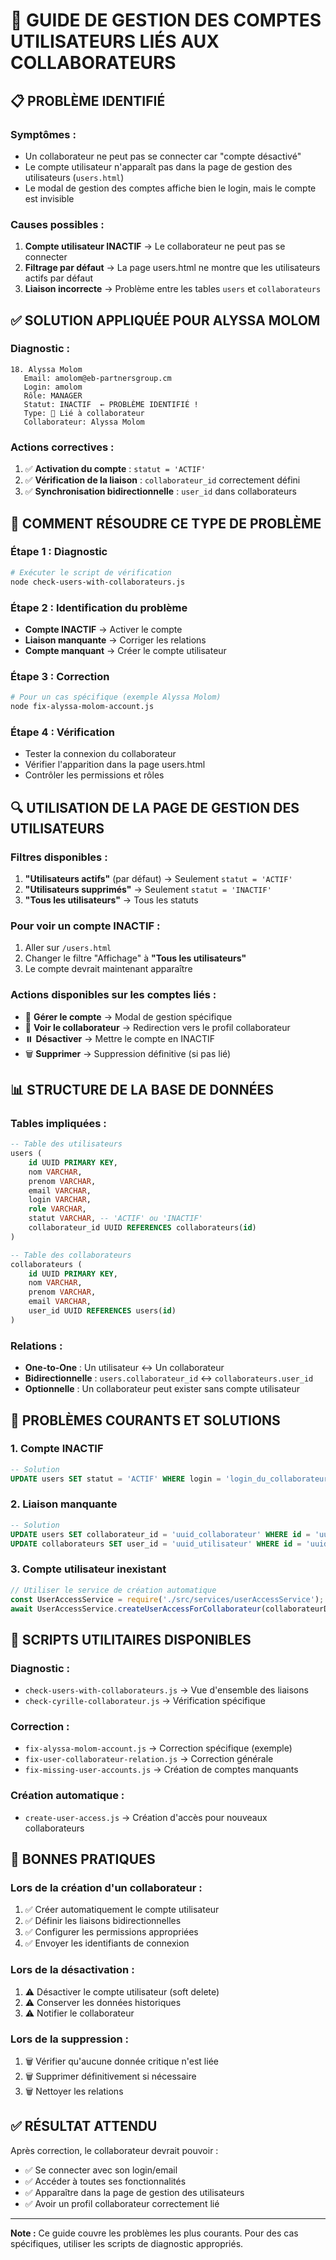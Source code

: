 # 🔐 GUIDE DE GESTION DES COMPTES UTILISATEURS LIÉS AUX COLLABORATEURS

## 📋 **PROBLÈME IDENTIFIÉ**

### **Symptômes :**
- Un collaborateur ne peut pas se connecter car "compte désactivé"
- Le compte utilisateur n'apparaît pas dans la page de gestion des utilisateurs (`users.html`)
- Le modal de gestion des comptes affiche bien le login, mais le compte est invisible

### **Causes possibles :**
1. **Compte utilisateur INACTIF** → Le collaborateur ne peut pas se connecter
2. **Filtrage par défaut** → La page users.html ne montre que les utilisateurs actifs par défaut
3. **Liaison incorrecte** → Problème entre les tables `users` et `collaborateurs`

## ✅ **SOLUTION APPLIQUÉE POUR ALYSSA MOLOM**

### **Diagnostic :**
```
18. Alyssa Molom
   Email: amolom@eb-partnersgroup.cm
   Login: amolom
   Rôle: MANAGER
   Statut: INACTIF  ← PROBLÈME IDENTIFIÉ !
   Type: 🔗 Lié à collaborateur
   Collaborateur: Alyssa Molom
```

### **Actions correctives :**
1. ✅ **Activation du compte** : `statut = 'ACTIF'`
2. ✅ **Vérification de la liaison** : `collaborateur_id` correctement défini
3. ✅ **Synchronisation bidirectionnelle** : `user_id` dans collaborateurs

## 🎯 **COMMENT RÉSOUDRE CE TYPE DE PROBLÈME**

### **Étape 1 : Diagnostic**
```bash
# Exécuter le script de vérification
node check-users-with-collaborateurs.js
```

### **Étape 2 : Identification du problème**
- **Compte INACTIF** → Activer le compte
- **Liaison manquante** → Corriger les relations
- **Compte manquant** → Créer le compte utilisateur

### **Étape 3 : Correction**
```bash
# Pour un cas spécifique (exemple Alyssa Molom)
node fix-alyssa-molom-account.js
```

### **Étape 4 : Vérification**
- Tester la connexion du collaborateur
- Vérifier l'apparition dans la page users.html
- Contrôler les permissions et rôles

## 🔍 **UTILISATION DE LA PAGE DE GESTION DES UTILISATEURS**

### **Filtres disponibles :**
1. **"Utilisateurs actifs"** (par défaut) → Seulement `statut = 'ACTIF'`
2. **"Utilisateurs supprimés"** → Seulement `statut = 'INACTIF'`
3. **"Tous les utilisateurs"** → Tous les statuts

### **Pour voir un compte INACTIF :**
1. Aller sur `/users.html`
2. Changer le filtre "Affichage" à **"Tous les utilisateurs"**
3. Le compte devrait maintenant apparaître

### **Actions disponibles sur les comptes liés :**
- 🔧 **Gérer le compte** → Modal de gestion spécifique
- 👤 **Voir le collaborateur** → Redirection vers le profil collaborateur
- ⏸️ **Désactiver** → Mettre le compte en INACTIF
- 🗑️ **Supprimer** → Suppression définitive (si pas lié)

## 📊 **STRUCTURE DE LA BASE DE DONNÉES**

### **Tables impliquées :**
```sql
-- Table des utilisateurs
users (
    id UUID PRIMARY KEY,
    nom VARCHAR,
    prenom VARCHAR,
    email VARCHAR,
    login VARCHAR,
    role VARCHAR,
    statut VARCHAR, -- 'ACTIF' ou 'INACTIF'
    collaborateur_id UUID REFERENCES collaborateurs(id)
)

-- Table des collaborateurs
collaborateurs (
    id UUID PRIMARY KEY,
    nom VARCHAR,
    prenom VARCHAR,
    email VARCHAR,
    user_id UUID REFERENCES users(id)
)
```

### **Relations :**
- **One-to-One** : Un utilisateur ↔ Un collaborateur
- **Bidirectionnelle** : `users.collaborateur_id` ↔ `collaborateurs.user_id`
- **Optionnelle** : Un collaborateur peut exister sans compte utilisateur

## 🚨 **PROBLÈMES COURANTS ET SOLUTIONS**

### **1. Compte INACTIF**
```sql
-- Solution
UPDATE users SET statut = 'ACTIF' WHERE login = 'login_du_collaborateur';
```

### **2. Liaison manquante**
```sql
-- Solution
UPDATE users SET collaborateur_id = 'uuid_collaborateur' WHERE id = 'uuid_utilisateur';
UPDATE collaborateurs SET user_id = 'uuid_utilisateur' WHERE id = 'uuid_collaborateur';
```

### **3. Compte utilisateur inexistant**
```javascript
// Utiliser le service de création automatique
const UserAccessService = require('./src/services/userAccessService');
await UserAccessService.createUserAccessForCollaborateur(collaborateurData);
```

## 📝 **SCRIPTS UTILITAIRES DISPONIBLES**

### **Diagnostic :**
- `check-users-with-collaborateurs.js` → Vue d'ensemble des liaisons
- `check-cyrille-collaborateur.js` → Vérification spécifique

### **Correction :**
- `fix-alyssa-molom-account.js` → Correction spécifique (exemple)
- `fix-user-collaborateur-relation.js` → Correction générale
- `fix-missing-user-accounts.js` → Création de comptes manquants

### **Création automatique :**
- `create-user-access.js` → Création d'accès pour nouveaux collaborateurs

## 🎯 **BONNES PRATIQUES**

### **Lors de la création d'un collaborateur :**
1. ✅ Créer automatiquement le compte utilisateur
2. ✅ Définir les liaisons bidirectionnelles
3. ✅ Configurer les permissions appropriées
4. ✅ Envoyer les identifiants de connexion

### **Lors de la désactivation :**
1. ⚠️ Désactiver le compte utilisateur (soft delete)
2. ⚠️ Conserver les données historiques
3. ⚠️ Notifier le collaborateur

### **Lors de la suppression :**
1. 🗑️ Vérifier qu'aucune donnée critique n'est liée
2. 🗑️ Supprimer définitivement si nécessaire
3. 🗑️ Nettoyer les relations

## ✅ **RÉSULTAT ATTENDU**

Après correction, le collaborateur devrait pouvoir :
- ✅ Se connecter avec son login/email
- ✅ Accéder à toutes ses fonctionnalités
- ✅ Apparaître dans la page de gestion des utilisateurs
- ✅ Avoir un profil collaborateur correctement lié

---

**Note :** Ce guide couvre les problèmes les plus courants. Pour des cas spécifiques, utiliser les scripts de diagnostic appropriés. 